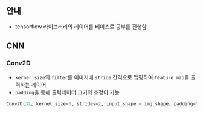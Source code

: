 ## 안내
- tensorflow 라이브러리의 레이어를 베이스로 공부를 진행함

## CNN
### Conv2D
- `kerner_size`의 `filter`를 이미지에 `stride` 간격으로 맵핑하여 `feature map`을 출력하는 레이어
- `padding`을 통해 출력데이터 크기의 조정이 가능
```python
Conv2D(32, kernel_size=3, strides=2, input_shape = img_shape, padding="same")
```

